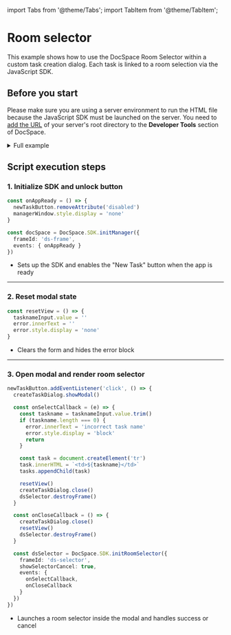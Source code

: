 import Tabs from '@theme/Tabs';
import TabItem from '@theme/TabItem';

# Room selector

This example shows how to use the DocSpace Room Selector within a custom task creation dialog. Each task is linked to a room selection via the JavaScript SDK.

## Before you start

Please make sure you are using a server environment to run the HTML file because the JavaScript SDK must be launched on the server. You need to [add the URL](../../../docspace/javascript-sdk/get-started/get-started.md#step-1-specifying-the-docspace-url) of your server's root directory to the **Developer Tools** section of DocSpace.

<details>
  <summary>Full example</summary>
  <Tabs>
    <TabItem value="html" label="HTML" default>
```html
<!DOCTYPE html>
<html lang="en">
  <head>
    <meta charset="UTF-8" />
    <title>Room selector</title>
    <script src="{PORTAL_SRC}/static/scripts/sdk/1.0.1/api.js"></script>
    <style>
      /* Check CSS tab for styles */
    </style>
  </head>
  <body>
    <!-- Task table and create button -->
    <div class="taskManager">
      <table>
        <thead><tr><th>Tasks</th></tr></thead>
        <tbody id="tasks"></tbody>
      </table>
      <button id="new-task" disabled class="button">New task</button>
    </div>

    <!-- Task creation modal -->
    <dialog id="create-task">
      <input id="taskname" type="text" placeholder="task name" />
      <div class="selectorWindow">
        <div id="ds-selector"></div>
      </div>
      <p id="error"></p>
    </dialog>

    <!-- Hidden SDK container -->
    <dialog id="managerWindow">
      <div id="ds-frame"></div>
    </dialog>

    <script>
      // DOM references
      const createTaskDialog = document.getElementById('create-task')
      const managerWindow = document.getElementById('managerWindow')
      const newTaskButton = document.getElementById('new-task')
      const tasknameInput = document.getElementById('taskname')
      const error = document.getElementById('error')
      const tasks = document.getElementById('tasks')

      // Step 1: Initialize SDK and unlock button
      const onAppReady = () => {
        newTaskButton.removeAttribute('disabled')
        managerWindow.style.display = 'none'
      }

      const docSpace = DocSpace.SDK.initManager({
        frameId: 'ds-frame',
        events: { onAppReady }
      })

      // Step 2: Reset modal state
      const resetView = () => {
        tasknameInput.value = ''
        error.innerText = ''
        error.style.display = 'none'
      }

      // Step 3: Open modal and render room selector
      newTaskButton.addEventListener('click', () => {
        createTaskDialog.showModal()

        const onSelectCallback = (e) => {
          const taskname = tasknameInput.value.trim()
          if (taskname.length === 0) {
            error.innerText = 'incorrect task name'
            error.style.display = 'block'
            return
          }

          const task = document.createElement('tr')
          task.innerHTML = `<td>${taskname}</td>`
          tasks.appendChild(task)

          resetView()
          createTaskDialog.close()
          dsSelector.destroyFrame()
        }

        const onCloseCallback = () => {
          createTaskDialog.close()
          resetView()
          dsSelector.destroyFrame()
        }

        const dsSelector = DocSpace.SDK.initRoomSelector({
          frameId: 'ds-selector',
          showSelectorCancel: true,
          events: {
            onSelectCallback,
            onCloseCallback
          }
        })
      })
    </script>
  </body>
</html>
```
    </TabItem>
    <TabItem value="css" label="CSS" default>
```css
body {
    font-family: Arial, sans-serif;
    margin: 20px;
}
input {
    width: 100%;
}
table {
    width: 100%;
    border-collapse: collapse;
    margin-top: 20px;
}
th, td {
    border: 1px solid #ddd;
    padding: 8px;
    text-align: left;
}
th {
    background-color: #f2f2f2;
}
.button {
    padding: 8px 12px;
    background-color: #007bff;
    color: #fff;
    border: none;
    cursor: pointer;
    margin-top: 12px;
}
.button:disabled {
    background-color: #007bff52;
    cursor: none;
}
.selectorWindow {
    height: 320px;
}
#error {
    display: none;
    color: crimson;
    margin: 0;
}
#managerWindow {
    display: block;
    border: none;
}
```
    </TabItem>
  </Tabs>
</details>

## Script execution steps

### 1. Initialize SDK and unlock button

``` ts
const onAppReady = () => {
  newTaskButton.removeAttribute('disabled')
  managerWindow.style.display = 'none'
}

const docSpace = DocSpace.SDK.initManager({
  frameId: 'ds-frame',
  events: { onAppReady }
})
```

- Sets up the SDK and enables the "New Task" button when the app is ready

---

### 2. Reset modal state

``` ts
const resetView = () => {
  tasknameInput.value = ''
  error.innerText = ''
  error.style.display = 'none'
}
```

- Clears the form and hides the error block

---

### 3. Open modal and render room selector

``` ts
newTaskButton.addEventListener('click', () => {
  createTaskDialog.showModal()

  const onSelectCallback = (e) => {
    const taskname = tasknameInput.value.trim()
    if (taskname.length === 0) {
      error.innerText = 'incorrect task name'
      error.style.display = 'block'
      return
    }

    const task = document.createElement('tr')
    task.innerHTML = `<td>${taskname}</td>`
    tasks.appendChild(task)

    resetView()
    createTaskDialog.close()
    dsSelector.destroyFrame()
  }

  const onCloseCallback = () => {
    createTaskDialog.close()
    resetView()
    dsSelector.destroyFrame()
  }

  const dsSelector = DocSpace.SDK.initRoomSelector({
    frameId: 'ds-selector',
    showSelectorCancel: true,
    events: {
      onSelectCallback,
      onCloseCallback
    }
  })
})
```

- Launches a room selector inside the modal and handles success or cancel
